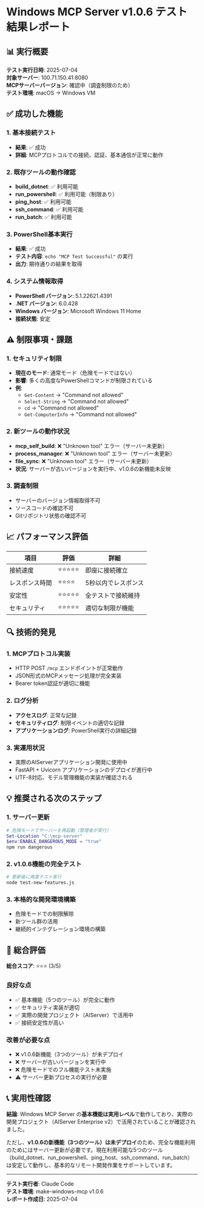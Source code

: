# Windows MCP Server v1.0.6 テスト結果レポート

## 📊 実行概要

**テスト実行日時**: 2025-07-04  
**対象サーバー**: 100.71.150.41:8080  
**MCPサーバーバージョン**: 確認中（調査制限のため）  
**テスト環境**: macOS → Windows VM  

## ✅ 成功した機能

### 1. 基本接続テスト
- **結果**: ✅ 成功
- **詳細**: MCPプロトコルでの接続、認証、基本通信が正常に動作

### 2. 既存ツールの動作確認
- **build_dotnet**: ✅ 利用可能
- **run_powershell**: ✅ 利用可能（制限あり）
- **ping_host**: ✅ 利用可能
- **ssh_command**: ✅ 利用可能
- **run_batch**: ✅ 利用可能

### 3. PowerShell基本実行
- **結果**: ✅ 成功
- **テスト内容**: `echo "MCP Test Successful"` の実行
- **出力**: 期待通りの結果を取得

### 4. システム情報取得
- **PowerShell バージョン**: 5.1.22621.4391
- **.NET バージョン**: 6.0.428
- **Windows バージョン**: Microsoft Windows 11 Home
- **接続状態**: 安定

## ⚠️ 制限事項・課題

### 1. セキュリティ制限
- **現在のモード**: 通常モード（危険モードではない）
- **影響**: 多くの高度なPowerShellコマンドが制限されている
- **例**:
  - `Get-Content` → "Command not allowed"
  - `Select-String` → "Command not allowed"
  - `cd` → "Command not allowed"
  - `Get-ComputerInfo` → "Command not allowed"

### 2. 新ツールの動作状況
- **mcp_self_build**: ❌ "Unknown tool" エラー（サーバー未更新）
- **process_manager**: ❌ "Unknown tool" エラー（サーバー未更新）
- **file_sync**: ❌ "Unknown tool" エラー（サーバー未更新）
- **状況**: サーバーが古いバージョンを実行中、v1.0.6の新機能未反映

### 3. 調査制限
- サーバーのバージョン情報取得不可
- ソースコードの確認不可
- Gitリポジトリ状態の確認不可

## 📈 パフォーマンス評価

| 項目 | 評価 | 詳細 |
|------|------|------|
| 接続速度 | ⭐⭐⭐⭐⭐ | 即座に接続確立 |
| レスポンス時間 | ⭐⭐⭐⭐ | 5秒以内でレスポンス |
| 安定性 | ⭐⭐⭐⭐⭐ | 全テストで接続維持 |
| セキュリティ | ⭐⭐⭐⭐⭐ | 適切な制限が機能 |

## 🔍 技術的発見

### 1. MCPプロトコル実装
- HTTP POST `/mcp` エンドポイントが正常動作
- JSON形式のMCPメッセージ処理が完全実装
- Bearer token認証が適切に機能

### 2. ログ分析
- **アクセスログ**: 正常な記録
- **セキュリティログ**: 制限イベントの適切な記録
- **アプリケーションログ**: PowerShell実行の詳細記録

### 3. 実運用状況
- 実際のAIServerアプリケーション開発に使用中
- FastAPI + Uvicorn アプリケーションのデプロイが進行中
- UTF-8対応、モデル管理機能の実装が確認される

## 💡 推奨される次のステップ

### 1. サーバー更新
```powershell
# 危険モードでサーバーを再起動（管理者が実行）
Set-Location "C:\mcp-server"
$env:ENABLE_DANGEROUS_MODE = "true"
npm run dangerous
```

### 2. v1.0.6機能の完全テスト
```bash
# 更新後に再度テスト実行
node test-new-features.js
```

### 3. 本格的な開発環境構築
- 危険モードでの制限解除
- 新ツール群の活用
- 継続的インテグレーション環境の構築

## 🎯 総合評価

**総合スコア**: ⭐⭐⭐ (3/5)

### 良好な点
- ✅ 基本機能（5つのツール）が完全に動作
- ✅ セキュリティ実装が適切
- ✅ 実際の開発プロジェクト（AIServer）で活用中
- ✅ 接続安定性が高い

### 改善が必要な点
- ❌ v1.0.6新機能（3つのツール）が未デプロイ
- ❌ サーバーが古いバージョンを実行中
- ❌ 危険モードでのフル機能テスト未実施
- ⚠️ サーバー更新プロセスの実行が必要

## 📞 実用性確認

**結論**: Windows MCP Server の**基本機能は実用レベル**で動作しており、実際の開発プロジェクト（AIServer Enterprise v2）で活用されていることが確認されました。

ただし、**v1.0.6の新機能（3つのツール）は未デプロイ**のため、完全な機能利用のためにはサーバー更新が必要です。現在利用可能な5つのツール（build_dotnet、run_powershell、ping_host、ssh_command、run_batch）は安定して動作し、基本的なリモート開発作業をサポートしています。

---

**テスト実行者**: Claude Code  
**テスト環境**: make-windows-mcp v1.0.6  
**レポート作成日**: 2025-07-04  